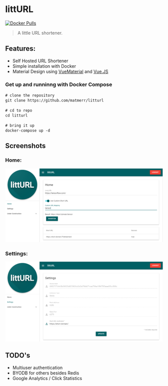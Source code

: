 # littURL
[![Docker Pulls](https://img.shields.io/docker/pulls/matmerr/litturl.svg)]()
> A little URL shortener.
## Features:
- Self Hosted URL Shortener
- Simple installation with Docker
- Material Design using [VueMaterial](http://vuematerial.io/#/) and [Vue.JS](https://vuejs.org/)


### Get up and runninng with Docker Compose


```
# clone the repository
git clone https://github.com/matmerr/litturl

# cd to repo
cd litturl

# bring it up
docker-compose up -d
```

## Screenshots

### **Home:**
[![home](docs/images/home.png)]()
### **Settings:**
[![settings](docs/images/settings.png)]()

## TODO's
- Multiuser authentication
- BYODB for others besides Redis
- Google Analytics / Click Statistics
